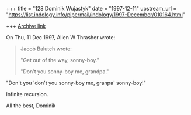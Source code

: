 +++
title = "128 Dominik Wujastyk"
date = "1997-12-11"
upstream_url = "https://list.indology.info/pipermail/indology/1997-December/010164.html"

+++
[Archive link](https://list.indology.info/pipermail/indology/1997-December/010164.html)

On Thu, 11 Dec 1997, Allen W Thrasher wrote:

> Jacob Balutch wrote:
>
> "Get out of the way, sonny-boy."
>
> "Don't you sonny-boy me, grandpa."

"Don't you 'don't you sonny-boy me, granpa' sonny-boy!"

Infinite recursion.

All the best,
Dominik



